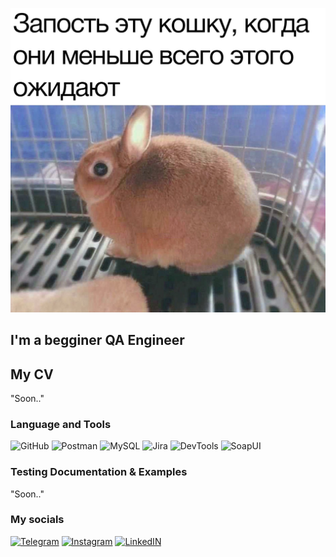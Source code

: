 ![Header](https://github.com/Wildy350/wildy350/blob/main/pics/BX0HdLIso14.jpg)

## I'm a begginer QA Engineer

## My CV
"Soon.."

### Language and Tools
![GitHub](https://img.shields.io/badge/-GitHub-090909?style=for-the-badge&logo=github&logoColor=87CEFA)
![Postman](https://img.shields.io/badge/-Postman-090909?style=for-the-badge&logo=postman&logoColor=d28704)
![MySQL](https://img.shields.io/badge/-MySQL-090909?style=for-the-badge&logo=mysql&logoColor=125a2a)
![Jira](https://img.shields.io/badge/-Jira-090909?style=for-the-badge&logo=jira&logoColor=1d4fd7)
![DevTools](https://img.shields.io/badge/-DevTools-090909?style=for-the-badge&logo=google&logoColor=b70e2a)
![SoapUI](https://img.shields.io/badge/-SoapUI-090909?style=for-the-badge&logo=soapui&logoColor=ffeb0e)

### Testing Documentation & Examples
"Soon.."

### My socials
[![Telegram](https://img.shields.io/badge/-Telegram-090909?style=for-the-badge&logo=telegram)](https://t.me/Wildy350)
[![Instagram](https://img.shields.io/badge/-Instaram-090909?style=for-the-badge&logo=instagram&logoColor=8d068d)](https://www.instagram.com/wildy350/)
[![LinkedIN](https://img.shields.io/badge/-LinkedIN-090909?style=for-the-badge&logo=linkedin&logoColor=0077ff)](https://www.linkedin.com/in/nikita-pantyushev-81b313228/)